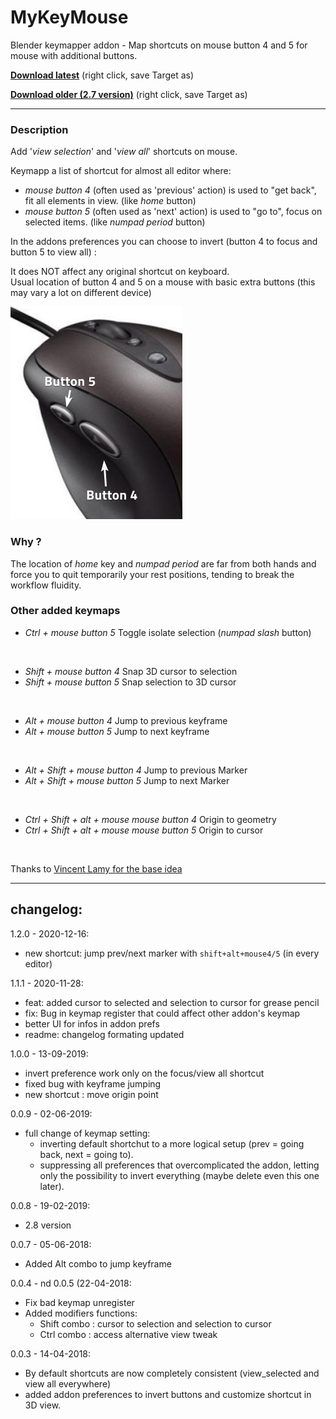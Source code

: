 # MyKeyMouse
Blender keymapper addon - Map shortcuts on mouse button 4 and 5 for mouse with additional buttons.

**[Download latest](https://github.com/Pullusb/MyKeyMouse/raw/master/MyKeyMouse.py)** (right click, save Target as)  

**[Download older (2.7 version)](https://github.com/Pullusb/MyKeyMouse/raw/master/MyKeyMouse_279.py)** (right click, save Target as)
  
--------
  
### Description
  
Add '*view selection*' and '*view all*' shortcuts on mouse.
  
Keymapp a list of shortcut for almost all editor where:
- *mouse button 4* (often used as 'previous' action) is used to "get back", fit all elements in view. (like *home* button)
- *mouse button 5* (often used as 'next' action) is used to "go to", focus on selected items. (like *numpad period* button)

In the addons preferences you can choose to invert (button 4 to focus and button 5 to view all) :

It does NOT affect any original shortcut on keyboard.
<br/>
Usual location of button 4 and 5 on a mouse with basic extra buttons (this may vary a lot on different device)

![mouse with additional buttons 4 and 5](https://github.com/Pullusb/images_repo/blob/master/Mouse_button-4-5_zoom.png)
  
  
### Why ?
The location of *home* key and *numpad period* are far from both hands and force you to quit temporarily your rest positions, tending to break the workflow fluidity.
<br/>

### Other added keymaps

- *Ctrl + mouse button 5* Toggle isolate selection (*numpad slash* button)
<br/>

- *Shift + mouse button 4* Snap 3D cursor to selection  
- *Shift + mouse button 5* Snap selection to 3D cursor  
<br/>

- *Alt + mouse button 4* Jump to previous keyframe  
- *Alt + mouse button 5* Jump to next keyframe  
<br/>

- *Alt + Shift + mouse button 4* Jump to previous Marker  
- *Alt + Shift + mouse button 5* Jump to next Marker  
<br/>

- *Ctrl + Shift + alt + mouse mouse button 4* Origin to geometry
- *Ctrl + Shift + alt + mouse mouse button 5* Origin to cursor
<br/>

<!--
- *Ctrl + mouse button 4* Recenter the view on mouse cursor (like "Alt+F"), can be inverted in addon prefs  
- *Ctrl + mouse button 5* Toggle isolate selection (*numpad slash* button), can be inverted in addon prefs  
-->
 
Thanks to [Vincent Lamy for the base idea](https://www.nothing-is-3d.com/article22/blender-utiliser-les-boutons-lateraux-de-la-souris)

---

## changelog:

1.2.0 - 2020-12-16:

- new shortcut: jump prev/next marker with `shift+alt+mouse4/5` (in every editor)

1.1.1 - 2020-11-28:

- feat: added cursor to selected and selection to cursor for grease pencil
- fix: Bug in keymap register that could affect other addon's keymap
- better UI for infos in addon prefs
- readme: changelog formating updated

1.0.0 - 13-09-2019:

- invert preference work only on the focus/view all shortcut
- fixed bug with keyframe jumping
- new shortcut : move origin point

0.0.9 - 02-06-2019:

- full change of keymap setting:
  - inverting default shortchut to a more logical setup (prev = going back, next = going to).
  - suppressing all preferences that overcomplicated the addon, letting only the possibility to invert everything (maybe delete even this one  later).

0.0.8 - 19-02-2019:

- 2.8 version

0.0.7 - 05-06-2018:

- Added Alt combo to jump keyframe

0.0.4 - nd 0.0.5 (22-04-2018:

- Fix bad keymap unregister
- Added modifiers functions:
  - Shift combo : cursor to selection and selection to cursor
  - Ctrl combo : access alternative view tweak

0.0.3 - 14-04-2018:

- By default shortcuts are now completely consistent (view_selected and view all everywhere)
- added addon preferences to invert buttons and customize shortcut in 3D view.
